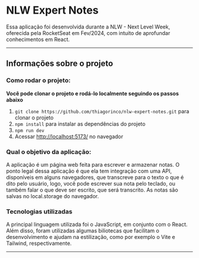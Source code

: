# NLW Expert Notes

Essa aplicação foi desenvolvida durante a NLW - Next Level Week, oferecida pela RocketSeat em Fev/2024, com intuito de aprofundar conhecimentos em React.
<hr>

## Informações sobre o projeto

### Como rodar o projeto:

**Você pode clonar o projeto e rodá-lo localmente seguindo os passos abaixo**

1. `git clone https://github.com/thiagorinco/nlw-expert-notes.git` para clonar o projeto
2. `npm install` para instalar as dependências do projeto
3. `npm run dev`
4. Acessar [http://localhost:5173/](http://localhost:5173/) no navegador

### Qual o objetivo da aplicação:
A aplicação é um página web feita para escrever e armazenar notas. O ponto legal dessa aplicação é que ela tem integração com uma API, disponíveis em alguns navegadores, que transcreve para o texto o que é dito pelo usuário, logo, você pode escrever sua nota pelo teclado, ou também falar o que deve ser escrito, que será transcrito. As notas são salvas no local.storage do navegador.

### Tecnologias utilizadas
A principal linguagem utilizada foi o JavaScript, em conjunto com o React. Além disso, foram utilizadas algumas biliotecas que facilitam o desenvolvimento e ajudam na estilização, como por exemplo o Vite e Tailwind, respectivamente.

<hr>
